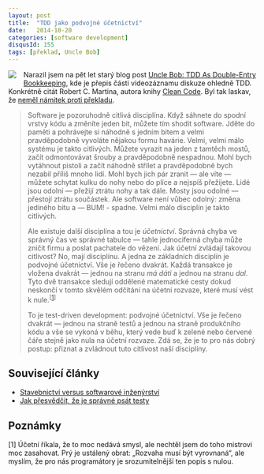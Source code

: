 ```yaml
---
layout: post
title:  "TDD jako podvojné účetnictví"
date:   2014-10-20
categories: [software development]
disqusId: 155
tags: [překlad, Uncle Bob]
---
```

<div style="float: left; margin: 0 1em 1em 0; text-align: center;"><a href="http://www.amazon.com/gp/product/0132350882/ref=as_li_tl?ie=UTF8&camp=1789&creative=9325&creativeASIN=0132350882&linkCode=as2&tag=blog0752-20&linkId=EGVITLM3K6XSR5CM"><img border="0" src="https://ws-na.amazon-adsystem.com/widgets/q?_encoding=UTF8&ASIN=0132350882&Format=_SL160_&ID=AsinImage&MarketPlace=US&ServiceVersion=20070822&WS=1&tag=blog0752-20" ></a><img src="https://ir-na.amazon-adsystem.com/e/ir?t=blog0752-20&l=as2&o=1&a=0132350882" width="1" height="1" border="0" alt="" style="border:none !important; margin:0px !important;" /></div>Narazil jsem na pět let starý blog post <a href="http://unhandled-exceptions.com/blog/index.php/2009/02/15/uncle-bob-tdd-as-double-entry-bookkeeping/comment-page-3/">Uncle Bob: TDD As Double-Entry Bookkeeping</a>, kde je přepis části videozáznamu diskuze ohledně TDD. Konkrétně citát Robert C. Martina, autora knihy <a href="http://amzn.to/1wkixFY">Clean Code</a>. Byl tak laskav, že <a href="https://twitter.com/unclebobmartin/status/524168266668072960">neměl námitek proti překladu</a>.
<!--more-->

<blockquote style="clear:both">Software je pozoruhodně citlivá disciplína. Když sáhnete do spodní vrstvy kódu a změníte jeden bit, můžete tím shodit software. Jděte do paměti a pohrávejte si náhodně s jedním bitem a velmi pravděpodobně vyvoláte nějakou formu havárie. Velmi, velmi málo systému je takto citlivých. Můžete vyrazit na jeden z tamtěch mostů, začít odmontovávat šrouby a pravděpodobně nespadnou. Mohl bych vytáhnout pistoli a začít náhodně střílet a pravděpodobně bych nezabil příliš mnoho lidí. Mohl bych jich pár zranit — ale víte — můžete schytat kulku do nohy nebo do plíce a nejspíš přežijete. Lidé jsou odolní — přežijí ztrátu nohy a tak dále. Mosty jsou odolné — přestojí ztrátu součástek. Ale software není vůbec odolný: změna jediného bitu a — BUM! - spadne. Velmi málo disciplín je takto citlivých.

Ale existuje další disciplína a tou je <em>účetnictví</em>. Správná chyba ve správný čas ve správné tabulce — tahle jednociferná chyba může zničit firmu a poslat pachatele do vězení. Jak účetní zvládají takovou citlivost? No, mají disciplínu. A jedna ze základních disciplín je podvojné účetnictví. Vše je řečeno dvakrát. Každá transakce je vložena dvakrát — jednou na stranu <em>má dáti</em> a jednou na stranu <em>dal</em>. Tyto dvě transakce sledují oddělené matematické cesty dokud neskončí v tomto skvělém odčítání na účetní rozvaze, které musí vést k nule.<sup>[<a href="#1">1</a>]</sup>

To je test-driven development: podvojné účetnictví. Vše je řečeno dvakrát&nbsp;—&nbsp;jednou na straně testů a jednou na straně produkčního kódu a vše se vykoná v běhu, který vede buď k zelené nebo červené čáře stejně jako nula na účetní rozvaze. Zdá se, že je to pro nás dobrý postup: přiznat a zvládnout tuto citlivost naší disciplíny.</blockquote>

Související články
------

* <a href="/item/142">Stavebnictví versus softwarové inženýrství</a>
* <a href="/item/112">Jak přesvědčit, že je správné psát testy</a>

Poznámky
------

<a name="1"></a>[1] Účetní říkala, že to moc nedává smysl, ale nechtěl jsem do toho mistrovi moc zasahovat. Prý je ustálený obrat: „Rozvaha musí být vyrovnaná“, ale myslím, že pro nás programátory je srozumitelnější ten popis s nulou.